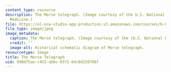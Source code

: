 ```yaml
---
content_type: resource
description: The Morse telegraph. (Image courtesy of the U.S. National Library of
  Medicine.)
file: https://ol-ocw-studio-app-production.s3.amazonaws.com/courses/6-050j-information-and-entropy-spring-2008/998d75aec452abbc037264c8d220786f_6-050js08.jpg
file_type: image/jpeg
image_metadata:
  caption: The Morse telegraph. (Image courtesy of the [U.S. National Library of Medicine](http://www.nlm.nih.gov/nlmhome.html).)
  credit: ''
  image-alt: Historical schematic diagram of Morse telegraph.
resourcetype: Image
title: The Morse Telegraph
uid: 998d75ae-c452-abbc-0372-64c8d220786f
---
```

